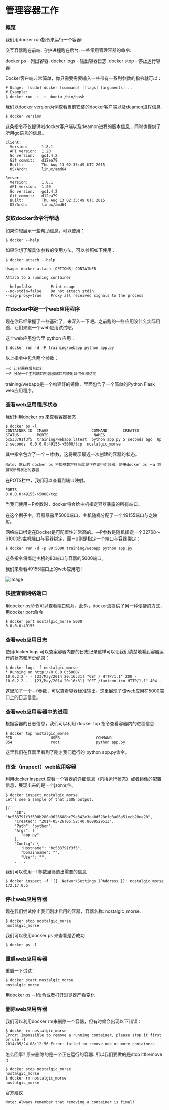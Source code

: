 # 管理容器工作

### 概览

我们用docker run指令来运行一个容器:

交互容器跑在前端.
守护进程跑在后台.
一些常用管理容器的命令:

docker ps - 列出容器.
docker logs - 输出容器日志.
docker stop - 停止运行容器.

Docker客户端非常简单，你只需要需要输入一些带有一系列参数的指令就可以：

	# Usage:  [sudo] docker [command] [flags] [arguments] ..
	# Example:
	$ docker run -i -t ubuntu /bin/bash

我们以docker version为例查看当前安装的docker客户端以及deamon进程信息

	$ docker version

这条指令不仅提供啦docker客户端以及deamon进程的版本信息，同时也提供了所用go语言的信息。

	Client:
	  Version:      1.8.1
	  API version:  1.20
	  Go version:   go1.4.2
	  Git commit:   d12ea79
	  Built:        Thu Aug 13 02:35:49 UTC 2015
	  OS/Arch:      linux/amd64

	Server:
	  Version:      1.8.1
	  API version:  1.20
	  Go version:   go1.4.2
	  Git commit:   d12ea79
	  Built:        Thu Aug 13 02:35:49 UTC 2015
	  OS/Arch:      linux/amd64

### 获取docker命令行帮助

如果你想展示一些帮助信息，可以使用：

	$ docker --help

如果你想了解具体参数的使用方法，可以参照如下使用：

	$ docker attach --help

	Usage: docker attach [OPTIONS] CONTAINER

	Attach to a running container

	--help=false        Print usage
	--no-stdin=false    Do not attach stdin
	--sig-proxy=true    Proxy all received signals to the process


### 在docker中跑一个web应用程序

现在你已经掌握了一些基础了，来深入一下吧。之前跑的一些应用没什么实际用途，让们来跑一个web应用试试吧。

这个web应用包含里 python 应用：

	$ docker run -d -P training/webapp python app.py

以上指令中包含两个参数：

	－d 让容器在后台运行
	－P 分配一个主机端口到容器端口的映射以供外部访问


training/webapp是一个构建好的镜像，里面包含了一个简单的Python Flask web应用程序。

### 查看web应用程序状态
我们利用docker ps 来查看容器状态

	$ docker ps -l
	CONTAINER ID  IMAGE                   COMMAND       CREATED        STATUS        PORTS                    NAMES
	bc533791f3f5  training/webapp:latest  python app.py 5 seconds ago  Up 2 seconds  0.0.0.0:49155->5000/tcp  nostalgic_morse

其中指令包含了一个－l参数，这将展示最近一次创建的容器的状态。


	Note: 默认的 docker ps 不加参数将只会展现正在运行对容器，使用docker ps －a 将展现所有状态的容器

在POTS栏中，我们可以查看到端口映射。

	PORTS
	0.0.0.0:49155->5000/tcp

当我们使用－P参数时，docker将会给主机指定容器暴露的所有端口。

在这个例子中，容器暴露里5000端口，主机随机分配了一个49155端口与之映射。

网络端口绑定在Docker是可配置性非常高的。—P参数是随机指定一个32768～61000的主机端口与容器绑定，而－p则是指定一个端口与容器绑定：

	$ docker run -d -p 80:5000 training/webapp python app.py

这条指令将绑定主机的80端口与容器的5000端口。

我们来看看49155端口上的web应用吧！

![image](../images/webapp.jpg)

### 快捷查看网络端口
用docker ps命令可以查看端口映射，此外，docker海提供了另一种便捷的方式，用docker port命令

	$ docker port nostalgic_morse 5000
	0.0.0.0:49155

### 查看web应用日志

使用docker logs 可以查案容器内部的日志记录这样可以让我们清楚地看到容器运行的状态和历史纪录：

	$ docker logs -f nostalgic_morse
	* Running on http://0.0.0.0:5000/
	10.0.2.2 - - [23/May/2014 20:16:31] "GET / HTTP/1.1" 200 -
	10.0.2.2 - - [23/May/2014 20:16:31] "GET /favicon.ico HTTP/1.1" 404 -

这里加了一个－f参数，可以查看容器标准输出。这里展现了该web应用在5000端口上的日志信息。

### 查看web应用容器中的进程
根据容器的日志信息，我们可以利用 docker top 指令查看容器内的进程信息

	$ docker top nostalgic_morse
	PID                 USER                COMMAND
	854                 root                python app.py
这里我们在容器里看到了刚才我们运行的 python app.py命令。

### 审查（inspect）web应用容器

利用docker inspect 查看一个容器的详细信息（包括运行状态）或者镜像的配置信息，展现出来的是一个json文件。

	$ docker inspect nostalgic_morse
	Let’s see a sample of that JSON output.

	[{
	    "ID": "bc533791f3f500b280a9626688bc79e342e3ea0d528efe3a86a51ecb28ea20",
	    "Created": "2014-05-26T05:52:40.808952951Z",
	    "Path": "python",
	    "Args": [
	       "app.py"
	    ],
	    "Config": {
	       "Hostname": "bc533791f3f5",
	       "Domainname": "",
	       "User": "",
		. . .

我们可以使用－f参数里筛选出需要的信息

	$ docker inspect -f '{{ .NetworkSettings.IPAddress }}' nostalgic_morse
	172.17.0.5

### 停止web应用容器
现在我们尝试停止我们刚才启用的容器，容器名称: nostalgic_morse.

	$ docker stop nostalgic_morse
	nostalgic_morse

我们可以使用docker ps 来查看是否成功

	$ docker ps -l

### 重启web应用容器

重启一下试试：

	$ docker start nostalgic_morse
	nostalgic_morse

用docker ps －l命令或者打开浏览器产看变化

### 删除web应用容器

我们可以利用docker rm来删除一个容器，但有时候会出现以下错误：

	$ docker rm nostalgic_morse
	Error: Impossible to remove a running container, please stop it first or use -f
	2014/05/24 08:12:56 Error: failed to remove one or more containers


怎么回事? 原来删除的是一个正在运行的容器. 所以我们要做的是stop it&remove it

	$ docker stop nostalgic_morse
	nostalgic_morse
	$ docker rm nostalgic_morse
	nostalgic_morse

官方建议

	Note: Always remember that removing a container is final!

